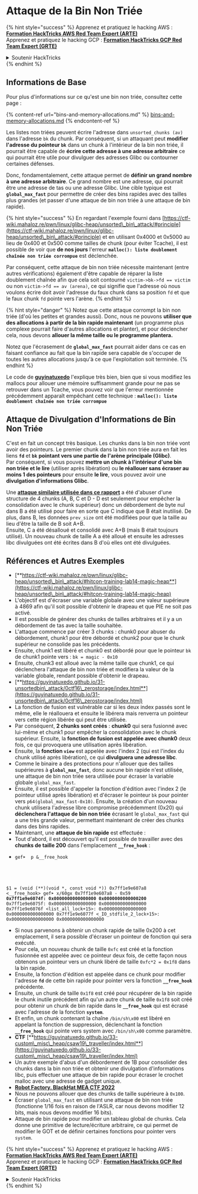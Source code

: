 # Attaque de la Bin Non Triée

{% hint style="success" %}
Apprenez et pratiquez le hacking AWS :<img src="/.gitbook/assets/arte.png" alt="" data-size="line">[**Formation HackTricks AWS Red Team Expert (ARTE)**](https://training.hacktricks.xyz/courses/arte)<img src="/.gitbook/assets/arte.png" alt="" data-size="line">\
Apprenez et pratiquez le hacking GCP : <img src="/.gitbook/assets/grte.png" alt="" data-size="line">[**Formation HackTricks GCP Red Team Expert (GRTE)**<img src="/.gitbook/assets/grte.png" alt="" data-size="line">](https://training.hacktricks.xyz/courses/grte)

<details>

<summary>Soutenir HackTricks</summary>

* Consultez les [**plans d'abonnement**](https://github.com/sponsors/carlospolop) !
* **Rejoignez le** 💬 [**groupe Discord**](https://discord.gg/hRep4RUj7f) ou le [**groupe telegram**](https://t.me/peass) ou **suivez** nous sur **Twitter** 🐦 [**@hacktricks\_live**](https://twitter.com/hacktricks\_live)**.**
* **Partagez des astuces de hacking en soumettant des PRs aux** [**HackTricks**](https://github.com/carlospolop/hacktricks) et [**HackTricks Cloud**](https://github.com/carlospolop/hacktricks-cloud) dépôts github.

</details>
{% endhint %}

## Informations de Base

Pour plus d'informations sur ce qu'est une bin non triée, consultez cette page :

{% content-ref url="bins-and-memory-allocations.md" %}
[bins-and-memory-allocations.md](bins-and-memory-allocations.md)
{% endcontent-ref %}

Les listes non triées peuvent écrire l'adresse dans `unsorted_chunks (av)` dans l'adresse `bk` du chunk. Par conséquent, si un attaquant peut **modifier l'adresse du pointeur `bk`** dans un chunk à l'intérieur de la bin non triée, il pourrait être capable de **écrire cette adresse à une adresse arbitraire** ce qui pourrait être utile pour divulguer des adresses Glibc ou contourner certaines défenses.

Donc, fondamentalement, cette attaque permet de **définir un grand nombre à une adresse arbitraire**. Ce grand nombre est une adresse, qui pourrait être une adresse de tas ou une adresse Glibc. Une cible typique est **`global_max_fast`** pour permettre de créer des bins rapides avec des tailles plus grandes (et passer d'une attaque de bin non triée à une attaque de bin rapide).

{% hint style="success" %}
En regardant l'exemple fourni dans [https://ctf-wiki.mahaloz.re/pwn/linux/glibc-heap/unsorted\_bin\_attack/#principle](https://ctf-wiki.mahaloz.re/pwn/linux/glibc-heap/unsorted\_bin\_attack/#principle) et en utilisant 0x4000 et 0x5000 au lieu de 0x400 et 0x500 comme tailles de chunk (pour éviter Tcache), il est possible de voir que **de nos jours** l'erreur **`malloc(): liste doublement chaînée non triée corrompue`** est déclenchée.

Par conséquent, cette attaque de bin non triée nécessite maintenant (entre autres vérifications) également d'être capable de réparer la liste doublement chaînée afin que cela soit contourné `victim->bk->fd == victim` ou non `victim->fd == av (arena)`, ce qui signifie que l'adresse où nous voulons écrire doit avoir l'adresse du faux chunk dans sa position `fd` et que le faux chunk `fd` pointe vers l'arène.
{% endhint %}

{% hint style="danger" %}
Notez que cette attaque corrompt la bin non triée (d'où les petites et grandes aussi). Donc, nous ne pouvons **utiliser que des allocations à partir de la bin rapide maintenant** (un programme plus complexe pourrait faire d'autres allocations et planter), et pour déclencher cela, nous devons **allouer la même taille ou le programme plantera.**

Notez que l'écrasement de **`global_max_fast`** pourrait aider dans ce cas en faisant confiance au fait que la bin rapide sera capable de s'occuper de toutes les autres allocations jusqu'à ce que l'exploitation soit terminée.
{% endhint %}

Le code de [**guyinatuxedo**](https://guyinatuxedo.github.io/31-unsortedbin\_attack/unsorted\_explanation/index.html) l'explique très bien, bien que si vous modifiez les mallocs pour allouer une mémoire suffisamment grande pour ne pas se retrouver dans un Tcache, vous pouvez voir que l'erreur mentionnée précédemment apparaît empêchant cette technique : **`malloc(): liste doublement chaînée non triée corrompue`**

## Attaque de Divulgation d'Informations de Bin Non Triée

C'est en fait un concept très basique. Les chunks dans la bin non triée vont avoir des pointeurs. Le premier chunk dans la bin non triée aura en fait les liens **`fd`** et **`bk`** **pointant vers une partie de l'arène principale (Glibc)**.\
Par conséquent, si vous pouvez **mettre un chunk à l'intérieur d'une bin non triée et le lire** (utiliser après libération) ou **le réallouer sans écraser au moins 1 des pointeurs** pour ensuite **le lire**, vous pouvez avoir une **divulgation d'informations Glibc**.

Une [**attaque similaire utilisée dans ce rapport**](https://guyinatuxedo.github.io/33-custom\_misc\_heap/csaw18\_alienVSsamurai/index.html) a été d'abuser d'une structure de 4 chunks (A, B, C et D - D est seulement pour empêcher la consolidation avec le chunk supérieur) donc un débordement de byte nul dans B a été utilisé pour faire en sorte que C indique que B était inutilisé. De plus, dans B, les données `prev_size` ont été modifiées pour que la taille au lieu d'être la taille de B soit A+B.\
Ensuite, C a été désalloué et consolidé avec A+B (mais B était toujours utilisé). Un nouveau chunk de taille A a été alloué et ensuite les adresses libc divulguées ont été écrites dans B d'où elles ont été divulguées.

## Références et Autres Exemples

* [**https://ctf-wiki.mahaloz.re/pwn/linux/glibc-heap/unsorted\_bin\_attack/#hitcon-training-lab14-magic-heap**](https://ctf-wiki.mahaloz.re/pwn/linux/glibc-heap/unsorted\_bin\_attack/#hitcon-training-lab14-magic-heap)
* L'objectif est d'écraser une variable globale avec une valeur supérieure à 4869 afin qu'il soit possible d'obtenir le drapeau et que PIE ne soit pas activé.
* Il est possible de générer des chunks de tailles arbitraires et il y a un débordement de tas avec la taille souhaitée.
* L'attaque commence par créer 3 chunks : chunk0 pour abuser du débordement, chunk1 pour être débordé et chunk2 pour que le chunk supérieur ne consolide pas les précédents.
* Ensuite, chunk1 est libéré et chunk0 est débordé pour que le pointeur `bk` de chunk1 pointe vers : `bk = magic - 0x10`
* Ensuite, chunk3 est alloué avec la même taille que chunk1, ce qui déclenchera l'attaque de bin non triée et modifiera la valeur de la variable globale, rendant possible d'obtenir le drapeau.
* [**https://guyinatuxedo.github.io/31-unsortedbin\_attack/0ctf16\_zerostorage/index.html**](https://guyinatuxedo.github.io/31-unsortedbin\_attack/0ctf16\_zerostorage/index.html)
* La fonction de fusion est vulnérable car si les deux index passés sont le même, elle le réallouera et ensuite le libérera mais renverra un pointeur vers cette région libérée qui peut être utilisée.
* Par conséquent, **2 chunks sont créés** : **chunk0** qui sera fusionné avec lui-même et chunk1 pour empêcher la consolidation avec le chunk supérieur. Ensuite, la **fonction de fusion est appelée avec chunk0** deux fois, ce qui provoquera une utilisation après libération.
* Ensuite, la **fonction `view`** est appelée avec l'index 2 (qui est l'index du chunk utilisé après libération), ce qui **divulguera une adresse libc**.
* Comme le binaire a des protections pour n'allouer que des tailles supérieures à **`global_max_fast`**, donc aucune bin rapide n'est utilisée, une attaque de bin non triée sera utilisée pour écraser la variable globale `global_max_fast`.
* Ensuite, il est possible d'appeler la fonction d'édition avec l'index 2 (le pointeur utilisé après libération) et d'écraser le pointeur `bk` pour pointer vers `p64(global_max_fast-0x10)`. Ensuite, la création d'un nouveau chunk utilisera l'adresse libre compromise précédemment (0x20) qui **déclenchera l'attaque de bin non triée** écrasant le `global_max_fast` qui a une très grande valeur, permettant maintenant de créer des chunks dans des bins rapides.
* Maintenant, une **attaque de bin rapide** est effectuée :
* Tout d'abord, il est découvert qu'il est possible de travailler avec des **chunks de taille 200** dans l'emplacement **`__free_hook`** :
* <pre class="language-c"><code class="lang-c">gef➤  p &#x26;__free_hook
$1 = (void (**)(void *, const void *)) 0x7ff1e9e607a8 &#x3C;__free_hook>
gef➤  x/60gx 0x7ff1e9e607a8 - 0x59
<strong>0x7ff1e9e6074f: 0x0000000000000000      0x0000000000000200
</strong>0x7ff1e9e6075f: 0x0000000000000000      0x0000000000000000
0x7ff1e9e6076f &#x3C;list_all_lock+15>:      0x0000000000000000      0x0000000000000000
0x7ff1e9e6077f &#x3C;_IO_stdfile_2_lock+15>: 0x0000000000000000      0x0000000000000000
</code></pre>
* Si nous parvenons à obtenir un chunk rapide de taille 0x200 à cet emplacement, il sera possible d'écraser un pointeur de fonction qui sera exécuté.
* Pour cela, un nouveau chunk de taille `0xfc` est créé et la fonction fusionnée est appelée avec ce pointeur deux fois, de cette façon nous obtenons un pointeur vers un chunk libéré de taille `0xfc*2 = 0x1f8` dans la bin rapide.
* Ensuite, la fonction d'édition est appelée dans ce chunk pour modifier l'adresse **`fd`** de cette bin rapide pour pointer vers la fonction **`__free_hook`** précédente.
* Ensuite, un chunk de taille `0x1f8` est créé pour récupérer de la bin rapide le chunk inutile précédent afin qu'un autre chunk de taille `0x1f8` soit créé pour obtenir un chunk de bin rapide dans le **`__free_hook`** qui est écrasé avec l'adresse de la fonction **`system`**.
* Et enfin, un chunk contenant la chaîne `/bin/sh\x00` est libéré en appelant la fonction de suppression, déclenchant la fonction **`__free_hook`** qui pointe vers system avec `/bin/sh\x00` comme paramètre.
* **CTF** [**https://guyinatuxedo.github.io/33-custom\_misc\_heap/csaw19\_traveller/index.html**](https://guyinatuxedo.github.io/33-custom\_misc\_heap/csaw19\_traveller/index.html)
* Un autre exemple d'abus d'un débordement de 1B pour consolider des chunks dans la bin non triée et obtenir une divulgation d'informations libc, puis effectuer une attaque de bin rapide pour écraser le crochet malloc avec une adresse de gadget unique.
* [**Robot Factory. BlackHat MEA CTF 2022**](https://7rocky.github.io/en/ctf/other/blackhat-ctf/robot-factory/)
* Nous ne pouvons allouer que des chunks de taille supérieure à `0x100`.
* Écraser `global_max_fast` en utilisant une attaque de bin non triée (fonctionne 1/16 fois en raison de l'ASLR, car nous devons modifier 12 bits, mais nous devons modifier 16 bits).
* Attaque de bin rapide pour modifier un tableau global de chunks. Cela donne une primitive de lecture/écriture arbitraire, ce qui permet de modifier le GOT et de définir certaines fonctions pour pointer vers `system`.

{% hint style="success" %}
Apprenez et pratiquez le hacking AWS :<img src="/.gitbook/assets/arte.png" alt="" data-size="line">[**Formation HackTricks AWS Red Team Expert (ARTE)**](https://training.hacktricks.xyz/courses/arte)<img src="/.gitbook/assets/arte.png" alt="" data-size="line">\
Apprenez et pratiquez le hacking GCP : <img src="/.gitbook/assets/grte.png" alt="" data-size="line">[**Formation HackTricks GCP Red Team Expert (GRTE)**<img src="/.gitbook/assets/grte.png" alt="" data-size="line">](https://training.hacktricks.xyz/courses/grte)

<details>

<summary>Soutenir HackTricks</summary>

* Consultez les [**plans d'abonnement**](https://github.com/sponsors/carlospolop) !
* **Rejoignez le** 💬 [**groupe Discord**](https://discord.gg/hRep4RUj7f) ou le [**groupe telegram**](https://t.me/peass) ou **suivez** nous sur **Twitter** 🐦 [**@hacktricks\_live**](https://twitter.com/hacktricks\_live)**.**
* **Partagez des astuces de hacking en soumettant des PRs aux** [**HackTricks**](https://github.com/carlospolop/hacktricks) et [**HackTricks Cloud**](https://github.com/carlospolop/hacktricks-cloud) dépôts github.

</details>
{% endhint %}
